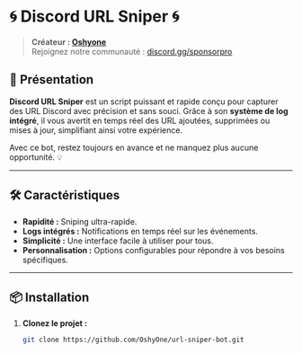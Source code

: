 # 🌀 Discord URL Sniper 🌀
> **Créateur : [Oshyone](https://github.com/Oshyone)**  
> Rejoignez notre communauté : [discord.gg/sponsorpro](https://discord.gg/sponsorpro)


## 🚀 **Présentation**
**Discord URL Sniper** est un script puissant et rapide conçu pour capturer des URL Discord avec précision et sans souci. Grâce à son **système de log intégré**, il vous avertit en temps réel des URL ajoutées, supprimées ou mises à jour, simplifiant ainsi votre expérience.

Avec ce bot, restez toujours en avance et ne manquez plus aucune opportunité. 💡

---

## 🛠️ **Caractéristiques**
- **Rapidité :** Sniping ultra-rapide.  
- **Logs intégrés :** Notifications en temps réel sur les événements.  
- **Simplicité :** Une interface facile à utiliser pour tous.  
- **Personnalisation :** Options configurables pour répondre à vos besoins spécifiques.

---

## 📦 **Installation**
1. **Clonez le projet :**
   ```bash
   git clone https://github.com/OshyOne/url-sniper-bot.git
